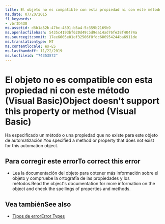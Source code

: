```yaml
---
title: El objeto no es compatible con esta propiedad ni con este método
ms.date: 07/20/2015
f1_keywords:
- vbrID438
ms.assetid: d6b1a52b-47bc-4391-b5a4-5c359b2169b9
ms.openlocfilehash: 5435c4193bf620d49cbd9ea14ad76fe38f40474a
ms.sourcegitcommit: 17ee6605e01ef32506f8fdc686954244ba6911de
ms.translationtype: MT
ms.contentlocale: es-ES
ms.lasthandoff: 11/22/2019
ms.locfileid: "74353872"
---
```

# <a name="object-doesnt-support-this-property-or-method-visual-basic"></a><span data-ttu-id="85a0d-102">El objeto no es compatible con esta propiedad ni con este método (Visual Basic)</span><span class="sxs-lookup"><span data-stu-id="85a0d-102">Object doesn't support this property or method (Visual Basic)</span></span>
<span data-ttu-id="85a0d-103">Ha especificado un método o una propiedad que no existe para este objeto de automatización.</span><span class="sxs-lookup"><span data-stu-id="85a0d-103">You specified a method or property that does not exist for this automation object.</span></span>  
  
## <a name="to-correct-this-error"></a><span data-ttu-id="85a0d-104">Para corregir este error</span><span class="sxs-lookup"><span data-stu-id="85a0d-104">To correct this error</span></span>  
  
- <span data-ttu-id="85a0d-105">Lea la documentación del objeto para obtener más información sobre el objeto y compruebe la ortografía de las propiedades y los métodos.</span><span class="sxs-lookup"><span data-stu-id="85a0d-105">Read the object's documentation for more information on the object and check the spellings of properties and methods.</span></span>  
  
## <a name="see-also"></a><span data-ttu-id="85a0d-106">Vea también</span><span class="sxs-lookup"><span data-stu-id="85a0d-106">See also</span></span>

- [<span data-ttu-id="85a0d-107">Tipos de error</span><span class="sxs-lookup"><span data-stu-id="85a0d-107">Error Types</span></span>](../../visual-basic/programming-guide/language-features/error-types.md)
